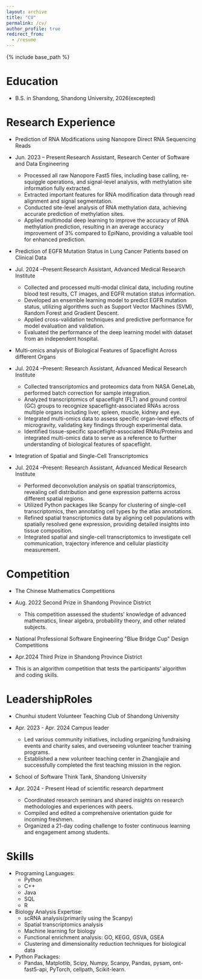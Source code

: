 ```yaml
---
layout: archive
title: "CV"
permalink: /cv/
author_profile: true
redirect_from:
  - /resume
---
```


{% include base_path %}

Education
======

* B.S. in Shandong, Shandong University, 2026(excepted)

Research Experience
======
* Prediction of RNA Modifications using Nanopore Direct RNA Sequencing Reads
* Jun. 2023 – Present:Research Assistant, Research Center of Software and Data Engineering
  * Processed all raw Nanopore Fast5 files, including base calling, re-squiggle operations, and signal-level analysis, with methylation site information fully extracted.
  * Extracted important features for RNA modification data through read alignment and signal segmentation.
  * Conducted site-level analysis of RNA methylation data, achieving accurate prediction of methylation sites.
  * Applied multimodal deep learning to improve the accuracy of RNA methylation prediction, resulting in an average accuracy improvement of 3% compared to EpiNano, providing a valuable tool for enhanced prediction.

* Prediction of EGFR Mutation Status in Lung Cancer Patients based on Clinical Data 
* Jul. 2024 –Present:Research Assistant, Advanced Medical Research Institute
  * Collected and processed multi-modal clinical data, including routine blood test results, CT images, and EGFR mutation status information.
  * Developed an ensemble learning model to predict EGFR mutation status, utilizing algorithms such as Support Vector Machines (SVM), Random Forest and Gradient Descent.
  * Applied cross-validation techniques and predictive performance for model evaluation and validation.
  * Evaluated the performance of the deep learning model with dataset from an independent hospital.

* Multi-omics analysis of Biological Features of Spaceflight Across different Organs 
* Jul. 2024 –Present: Research Assistant, Advanced Medical Research Institute
  * Collected transcriptomics and proteomics data from NASA GeneLab, performed batch correction for sample integration.
  * Analyzed transcriptomics of spaceflight (FLT) and ground control (GC) groups to recognize spaceflight-associated RNAs across multiple organs including liver, spleen, muscle, kidney and eye.
  * Integrated multi-omics data to assess specific organ-level effects of microgravity, validating key findings through experimental data.
  * Identified tissue-specific spaceflight-associated RNAs/Proteins and integrated multi-omics data to serve as a reference to further understanding of biological features of spaceflight.

* Integration of Spatial and Single-Cell Transcriptomics  
* Jul. 2024 –Present: Research Assistant, Advanced Medical Research Institute
  * Performed deconvolution analysis on spatial transcriptomics, revealing cell distribution and gene expression patterns across different spatial regions.
  * Utilized Python packages like Scanpy for clustering of single-cell transcriptomics, then annotating cell types by the atlas annotations.
  * Refined spatial transcriptomics data by aligning cell populations with spatially resolved gene expression, providing detailed insights into tissue composition.
  * Integrated spatial and single-cell transcriptomics to investigate cell communication, trajectory inference and cellular plasticity measurement.

Competition   
======
* The Chinese Mathematics Competitions 
* Aug. 2022       Second Prize in Shandong Province District
  * This competition assessed the students' knowledge of advanced mathematics, linear algebra, probability theory, and other related subjects.
 
* National Professional Software Engineering "Blue Bridge Cup" Design Competitions   
*  Apr.2024        Third Prize in Shandong Province District
  * This is an algorithm competition that tests the participants' algorithm and coding skills.

LeadershipRoles
======
* Chunhui student Volunteer Teaching Club of Shandong University   
* Apr. 2023 - Apr. 2024      Campus leader 
  * Led various community initiatives, including organizing fundraising events and charity sales, and overseeing volunteer teacher training programs.
  * Established a new volunteer teaching center in Zhangjiajie and successfully completed the first teaching mission in the region.

* School of Software Think Tank, Shandong University
* Apr. 2024 - Present      Head of scientific research department
  * Coordinated research seminars and shared insights on research methodologies and experiences with peers.
  * Compiled and edited a comprehensive orientation guide for incoming freshmen.
  * Organized a 21-day coding challenge to foster continuous learning and engagement among students.

Skills
======
* Programing Languages:  
  * Python
  * C++
  * Java
  * SQL
  * R
* Biology Analysis Expertise:
  * scRNA analysis(primarily using the Scanpy)
  * Spatial transcriptomics analysis
  * Machine learning for biology
  * Functional enrichment analysis: GO, KEGG, GSVA, GSEA
  * Clustering and dimensionality reduction techniques for biological data
* Python Packages:
  * Pandas, Matplotlib, Scipy, Numpy, Scanpy, Pandas, pysam, ont-fast5-api, PyTorch, cellpath, Scikit-learn.
